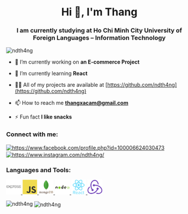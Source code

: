 <h1 align="center">Hi 👋, I'm Thang</h1>
<h3 align="center">I am currently studying at Ho Chi Minh City University of Foreign Languages – Information Technology</h3>

<p align="left"> <img src="https://komarev.com/ghpvc/?username=ndth4ng&label=Profile%20views&color=0e75b6&style=flat" alt="ndth4ng" /> </p>

- 🔭 I’m currently working on **an E-commerce Project**

- 🌱 I’m currently learning **React**

- 👨‍💻 All of my projects are available at [https://github.com/ndth4ng](https://github.com/ndth4ng)

- 📫 How to reach me **thangxacam@gmail.com**

- ⚡ Fun fact **I like snacks**

<h3 align="left">Connect with me:</h3>
<p align="left">
<a href="https://fb.com/100006624030473" target="blank"><img align="center" src="https://raw.githubusercontent.com/rahuldkjain/github-profile-readme-generator/master/src/images/icons/Social/facebook.svg" alt="https://www.facebook.com/profile.php?id=100006624030473" height="30" width="40" /></a>
<a href="https://instagram.com/ndth4ng/" target="blank"><img align="center" src="https://raw.githubusercontent.com/rahuldkjain/github-profile-readme-generator/master/src/images/icons/Social/instagram.svg" alt="https://www.instagram.com/ndth4ng/" height="30" width="40" /></a>
</p>

<h3 align="left">Languages and Tools:</h3>
<p align="left"> <a href="https://expressjs.com" target="_blank"> <img src="https://raw.githubusercontent.com/devicons/devicon/master/icons/express/express-original-wordmark.svg" alt="express" width="40" height="40"/> </a> <a href="https://developer.mozilla.org/en-US/docs/Web/JavaScript" target="_blank"> <img src="https://raw.githubusercontent.com/devicons/devicon/master/icons/javascript/javascript-original.svg" alt="javascript" width="40" height="40"/> </a> <a href="https://www.mongodb.com/" target="_blank"> <img src="https://raw.githubusercontent.com/devicons/devicon/master/icons/mongodb/mongodb-original-wordmark.svg" alt="mongodb" width="40" height="40"/> </a> <a href="https://nodejs.org" target="_blank"> <img src="https://raw.githubusercontent.com/devicons/devicon/master/icons/nodejs/nodejs-original-wordmark.svg" alt="nodejs" width="40" height="40"/> </a> <a href="https://reactjs.org/" target="_blank"> <img src="https://raw.githubusercontent.com/devicons/devicon/master/icons/react/react-original-wordmark.svg" alt="react" width="40" height="40"/> </a> <a href="https://redux.js.org" target="_blank"> <img src="https://raw.githubusercontent.com/devicons/devicon/master/icons/redux/redux-original.svg" alt="redux" width="40" height="40"/> </a> </p>

<p><img align="left" src="https://github-readme-stats.vercel.app/api/top-langs?username=ndth4ng&show_icons=true&locale=en&layout=compact" alt="ndth4ng" /></p>

<p>&nbsp;<img align="center" src="https://github-readme-stats.vercel.app/api?username=ndth4ng&show_icons=true&theme=tokyonight&locale=en" alt="ndth4ng" /></p>


